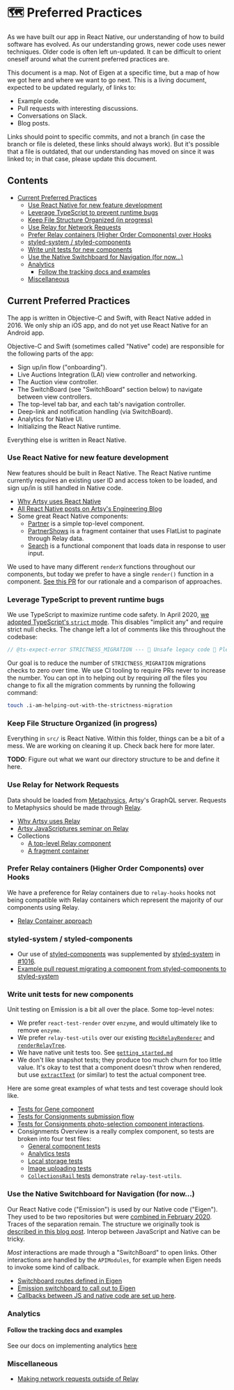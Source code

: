 # :world_map: Preferred Practices

As we have built our app in React Native, our understanding of how to build software has evolved. As our understanding grows, newer code uses newer techniques. Older code is often left un-updated. It can be difficult to orient oneself around what the current preferred practices are.

This document is a map. Not of Eigen at a specific time, but a map of how we got here and where we want to go next. This is a living document, expected to be updated regularly, of links to:

- Example code.
- Pull requests with interesting discussions.
- Conversations on Slack.
- Blog posts.

Links should point to specific commits, and not a branch (in case the branch or file is deleted, these links should always work). But it's possible that a file is outdated, that our understanding has moved on since it was linked to; in that case, please update this document.

## Contents

- [Current Preferred Practices](#current-preferred-practices)
  - [Use React Native for new feature development](#use-react-native-for-new-feature-development)
  - [Leverage TypeScript to prevent runtime bugs](#leverage-typescript-to-prevent-runtime-bugs)
  - [Keep File Structure Organized (in progress)](#keep-file-structure-organized-in-progress)
  - [Use Relay for Network Requests](#use-relay-for-network-requests)
  - [Prefer Relay containers (Higher Order Components) over Hooks](#prefer-relay-containers--higher-order-components--over-hooks)
  - [styled-system / styled-components](#styled-system---styled-components)
  - [Write unit tests for new components](#write-unit-tests-for-new-components)
  - [Use the Native Switchboard for Navigation (for now...)](#use-the-native-switchboard-for-navigation--for-now-)
  - [Analytics](#analytics)
    - [Follow the tracking docs and examples](#follow-the-tracking-docs-and-examples)
  - [Miscellaneous](#miscellaneous)

## Current Preferred Practices

The app is written in Objective-C and Swift, with React Native added in 2016. We only ship an iOS app, and do not yet use React Native for an Android app.

Objective-C and Swift (sometimes called "Native" code) are responsible for the following parts of the app:

- Sign up/in flow ("onboarding").
- Live Auctions Integration (LAI) view controller and networking.
- The Auction view controller.
- The SwitchBoard (see "SwitchBoard" section below) to navigate between view controllers.
- The top-level tab bar, and each tab's navigation controller.
- Deep-link and notification handling (via SwitchBoard).
- Analytics for Native UI.
- Initializing the React Native runtime.

Everything else is written in React Native.

### Use React Native for new feature development

New features should be built in React Native. The React Native runtime currently requires an existing user ID and access token to be loaded, and sign up/in is still handled in Native code.

- [Why Artsy uses React Native](http://artsy.github.io/blog/2016/08/15/React-Native-at-Artsy/)
- [All React Native posts on Artsy's Engineering Blog](http://artsy.github.io/blog/categories/reactnative/)
- Some great React Native components:
  - [Partner](https://github.com/artsy/eigen/blob/main/src/lib/Scenes/Partner/Partner.tsx) is a simple top-level component.
  - [PartnerShows](https://github.com/artsy/eigen/blob/main/src/lib/Scenes/Partner/Components/PartnerShows.tsx) is a fragment container that uses FlatList to paginate through Relay data.
  - [Search](https://github.com/artsy/eigen/blob/main/src/lib/Scenes/Search/Search.tsx) is a functional component that loads data in response to user input.

We used to have many different `renderX` functions throughout our components, but today we prefer to have a single `render()` function in a component. [See this PR](https://github.com/artsy/eigen/pull/3220) for our rationale and a comparison of approaches.

### Leverage TypeScript to prevent runtime bugs

We use TypeScript to maximize runtime code safety. In April 2020, [we adopted TypeScript's `strict` mode](https://github.com/artsy/eigen/pull/3210). This disables "implicit any" and require strict null checks. The change left a lot of comments like this throughout the codebase:

```ts
// @ts-expect-error STRICTNESS_MIGRATION --- 🚨 Unsafe legacy code 🚨 Please delete this and fix any type errors if you have time 🙏
```

Our goal is to reduce the number of `STRICTNESS_MIGRATION` migrations checks to zero over time. We use CI tooling to require PRs never to increase the number. You can opt in to helping out by requiring _all_ the files you change to fix all the migration comments by running the following command:

```sh
touch .i-am-helping-out-with-the-strictness-migration
```

### Keep File Structure Organized (in progress)

Everything in `src/` is React Native. Within this folder, things can be a bit of a mess. We are working on cleaning it up. Check back here for more later.

**TODO**: Figure out what we want our directory structure to be and define it here.

### Use Relay for Network Requests

Data should be loaded from [Metaphysics](https://github.com/artsy/metaphysics), Artsy's GraphQL server. Requests to Metaphysics should be made through [Relay](https://relay.dev).

- [Why Artsy uses Relay](http://artsy.github.io/blog/2017/02/05/Front-end-JavaScript-at-Artsy-2017/#Relay)
- [Artsy JavaScriptures seminar on Relay](https://github.com/artsy/javascriptures/tree/master/4_intro-to-relay)
- Collections
  - [A top-level Relay component](https://github.com/artsy/eigen/blob/39644610eb2a5609d992f434a7b37b46e0953ff4/src/lib/Scenes/Collection/Collection.tsx)
  - [A fragment container](https://github.com/artsy/eigen/blob/39644610eb2a5609d992f434a7b37b46e0953ff4/src/lib/Scenes/Collection/Components/FeaturedArtists.tsx)

### Prefer Relay containers (Higher Order Components) over Hooks

We have a preference for Relay containers due to `relay-hooks` hooks not being compatible with Relay containers which represent the majority of our components using Relay.

- [Relay Container approach](https://github.com/artsy/eigen/blob/21fbf9e24eaa281f3e16609da5d38a9fb62a5449/src/lib/Scenes/MyAccount/MyAccount.tsx#L70)

### styled-system / styled-components

- Our use of [styled-components](https://www.styled-components.com) was supplemented by [styled-system](https://github.com/jxnblk/styled-system) in [#1016](https://github.com/artsy/emission/pull/1016).
- [Example pull request migrating a component from styled-components to styled-system](https://github.com/artsy/emission/pull/1031)

### Write unit tests for new components

Unit testing on Emission is a bit all over the place. Some top-level notes:

- We prefer `react-test-render` over `enzyme`, and would ultimately like to remove `enzyme`.
- We prefer `relay-test-utils` over our existing [`MockRelayRenderer`](https://github.com/artsy/eigen/blob/39644610eb2a5609d992f434a7b37b46e0953ff4/src/lib/tests/MockRelayRenderer.tsx) and [`renderRelayTree`](https://github.com/artsy/eigen/blob/164a2aaace3f018cdc472fdf19950163ff2b198d/src/lib/tests/renderRelayTree.tsx).
- We have native unit tests too. See [`getting_started.md`](./getting_started.md)
- We don't like snapshot tests; they produce too much churn for too little value. It's okay to test that a component doesn't throw when rendered, but use [`extractText`](https://github.com/artsy/eigen/blob/4c7c9be69ab1c2095f4d2fed11a040b1bde6eba8/src/lib/tests/extractText.ts) (or similar) to test the actual component tree.

Here are some great examples of what tests and test coverage should look like.

- [Tests for Gene component](https://github.com/artsy/emission/blob/751d24306a2d6ace58b21491e25b37f345c7a206/src/lib/Containers/__tests__/Gene-tests.tsx)
- [Tests for Consignments submission flow](https://github.com/artsy/emission/blob/751d24306a2d6ace58b21491e25b37f345c7a206/src/lib/Components/Consignments/Screens/__tests__/Confirmation-tests.tsx)
- [Tests for Consignments photo-selection component interactions](https://github.com/artsy/emission/blob/751d24306a2d6ace58b21491e25b37f345c7a206/src/lib/Components/Consignments/Screens/__tests__/SelectFromPhotoLibrary-tests.tsx).
- Consignments Overview is a really complex component, so tests are broken into four test files:
  - [General component tests](https://github.com/artsy/emission/blob/751d24306a2d6ace58b21491e25b37f345c7a206/src/lib/Components/Consignments/Screens/__tests__/Overview-tests.tsx)
  - [Analytics tests](https://github.com/artsy/emission/blob/751d24306a2d6ace58b21491e25b37f345c7a206/src/lib/Components/Consignments/Screens/__tests__/Overview-analytics-tests.tsx)
  - [Local storage tests](https://github.com/artsy/emission/blob/751d24306a2d6ace58b21491e25b37f345c7a206/src/lib/Components/Consignments/Screens/__tests__/Overview-local-storage-tests.tsx)
  - [Image uploading tests](https://github.com/artsy/emission/blob/751d24306a2d6ace58b21491e25b37f345c7a206/src/lib/Components/Consignments/Screens/__tests__/Overview-uploading-tests.tsx)
  - [`CollectionsRail` tests](https://github.com/artsy/eigen/blob/39644610eb2a5609d992f434a7b37b46e0953ff4/src/lib/Scenes/Home/Components/__tests__/CollectionsRail-tests.tsx) demonstrate `relay-test-utils`.

### Use the Native Switchboard for Navigation (for now...)

Our React Native code ("Emission") is used by our Native code ("Eigen"). They used to be two repositories but were [combined in February 2020](https://github.com/artsy/eigen/pull/3030). Traces of the separation remain. The structure we originally took is [described in this blog post](http://artsy.github.io/blog/2016/08/24/On-Emission/). Interop between JavaScript and Native can be tricky.

_Most_ interactions are made through a "SwitchBoard" to open links. Other interactions are handled by the `APIModules`, for example when Eigen needs to invoke some kind of callback.

- [Switchboard routes defined in Eigen](https://github.com/artsy/eigen/blob/e0567ffc3c9619c66890998ae3cadfc026a290ae/Artsy/App/ARSwitchBoard.m#L131-L255)
- [Emission switchboard to call out to Eigen](https://github.com/artsy/emission/blob/751d24306a2d6ace58b21491e25b37f345c7a206/Pod/Classes/Core/ARSwitchBoardModule.m)
- [Callbacks between JS and native code are set up here](https://github.com/artsy/emission/blob/24c0fdaf91aa79654a33fd6e476405047819be5b/Pod/Classes/TemporaryAPI/ARTemporaryAPIModule.m).

### Analytics

#### Follow the tracking docs and examples

See our docs on implementing analytics [here](./analytics_and_tracking.md)

### Miscellaneous

- [Making network requests outside of Relay](https://github.com/artsy/emission/blob/019a106517b31cebfb1c5293891215cc7ebf7a4d/src/lib/Components/Consignments/Screens/Overview.tsx#L135-L150)
